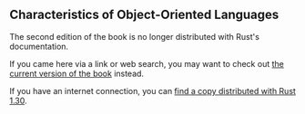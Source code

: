 ## Characteristics of Object-Oriented Languages

The second edition of the book is no longer distributed with Rust's documentation.

If you came here via a link or web search, you may want to check out [the current
version of the book](/src/ch18-01-what-is-oo.md) instead.

If you have an internet connection, you can [find a copy distributed with
Rust
1.30](https://doc.rust-lang.org/1.30.0/book/second-edition/ch17-01-what-is-oo.html).
